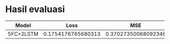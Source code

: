 # Hasil evaluasi


Model | Loss | MSE | Muter | zig-zag
--- | --- | --- | --- | ---
5FC+2LSTM | 0.1754176765680313 | 0.37027350068092346 | 1.7472450733184814 | 1.7048841714859009
